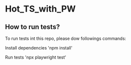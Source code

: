 # Hot_TS_with_PW


## How to run tests?

To run tests int this repo, please dow followings commands:

Install dependencies
'npm install'


Run tests
'npx playwright test'
